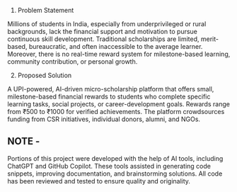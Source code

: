 1. Problem Statement

Millions of students in India, especially from underprivileged or rural backgrounds, lack the financial support and motivation to pursue continuous skill development. Traditional scholarships are limited, merit-based, bureaucratic, and often inaccessible to the average learner. Moreover, there is no real-time reward system for milestone-based learning, community contribution, or personal growth.

2. Proposed Solution

A UPI-powered, AI-driven micro-scholarship platform that offers small, milestone-based financial rewards to students who complete specific learning tasks, social projects, or career-development goals. Rewards range from ₹500 to ₹1000 for verified achievements. The platform crowdsources funding from CSR initiatives, individual donors, alumni, and NGOs.


## NOTE -
Portions of this project were developed with the help of AI tools, including ChatGPT and GitHub Copilot. These tools assisted in generating code snippets, improving documentation, and brainstorming solutions. All code has been reviewed and tested to ensure quality and originality.
